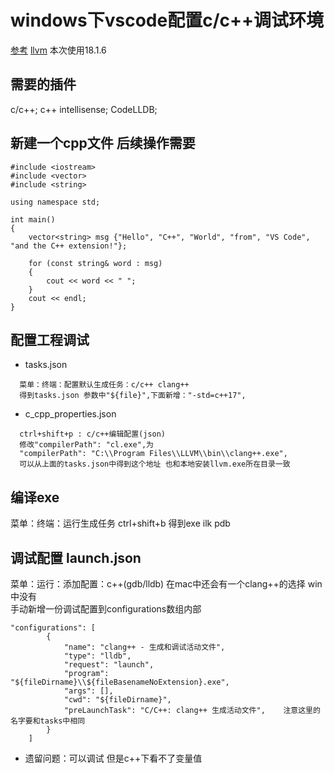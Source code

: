 

# windows下vscode配置c/c++调试环境
[参考](https://cloud.tencent.com/developer/article/2282951)
[llvm](https://llvm.org/)  本次使用18.1.6

## 需要的插件
c/c++; c++ intellisense; CodeLLDB;

## 新建一个cpp文件 后续操作需要
```
#include <iostream>
#include <vector>
#include <string>

using namespace std;

int main()
{
    vector<string> msg {"Hello", "C++", "World", "from", "VS Code", "and the C++ extension!"};

    for (const string& word : msg)
    {
        cout << word << " ";
    }
    cout << endl;
}
```

## 配置工程调试
- tasks.json
```
  菜单：终端：配置默认生成任务：c/c++ clang++
  得到tasks.json 参数中"${file}",下面新增："-std=c++17",
```

- c_cpp_properties.json
```
  ctrl+shift+p : c/c++编辑配置(json)
  修改"compilerPath": "cl.exe",为
  "compilerPath": "C:\\Program Files\\LLVM\\bin\\clang++.exe",
  可以从上面的tasks.json中得到这个地址 也和本地安装llvm.exe所在目录一致
```

## 编译exe
菜单：终端：运行生成任务  ctrl+shift+b
得到exe ilk pdb  


## 调试配置 launch.json
菜单：运行：添加配置：c++(gdb/lldb) 在mac中还会有一个clang++的选择 win中没有  
手动新增一份调试配置到configurations数组内部
```
"configurations": [
        {
            "name": "clang++ - 生成和调试活动文件",
            "type": "lldb",
            "request": "launch",
            "program": "${fileDirname}\\${fileBasenameNoExtension}.exe",
            "args": [],
            "cwd": "${fileDirname}",
            "preLaunchTask": "C/C++: clang++ 生成活动文件",    注意这里的名字要和tasks中相同
        }
    ]
```
- 遗留问题：可以调试 但是c++下看不了变量值





